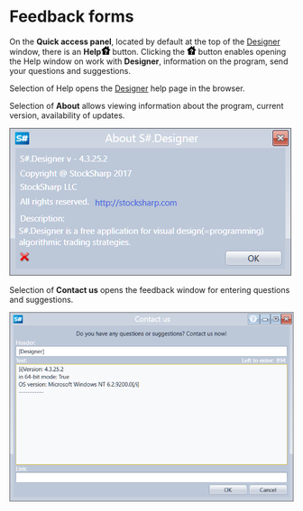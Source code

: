 # Feedback forms

On the **Quick access panel**, located by default at the top of the [Designer](Designer.md) window, there is an **Help**![Designer The connection settings 09](../images/Designer_connection_settings_09.png) button. Clicking the ![Designer The connection settings 09](../images/Designer_connection_settings_09.png) button enables opening the Help window on work with **Designer**, information on the program, send your questions and suggestions.

Selection of Help opens the [Designer](Designer.md) help page in the browser.

Selection of **About** allows viewing information about the program, current version, availability of updates.

![Designer About](../images/Designer_About.png)

Selection of **Contact us** opens the feedback window for entering questions and suggestions.

![Designer contact us 1](../images/Designer_contact_us_1.png)
